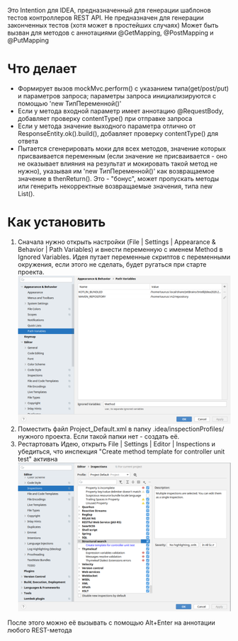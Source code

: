 Это Intention для IDEA, предназначенный для генерации шаблонов тестов контроллеров REST API. Не предназначен для генерации законченных тестов (хотя может в простейших случаях)
Может быть вызван для методов с аннотациями @GetMapping, @PostMapping и @PutMapping
# Что делает
 - Формирует вызов mockMvc.perform() с указанием типа(get/post/put) и параметров запроса; параметры запроса инициализируются с помощью 'new ТипПеременной()'
 - Если у метода входной параметр имеет аннотацию @RequestBody, добавляет проверку contentType() при отправке запроса
 - Если у метода значение выходного параметра отлично от ResponseEntity.ok().build(), добавляет проверку contentType() для ответа
 - Пытается сгенерировать моки для всех методов, значение которых присваивается переменным (если значение не присваивается - оно не оказывает влияния на результат и мокировать такой метод не нужно), указывая им 'new ТипПеременной()' как возвращаемое значение в thenReturn(). Это - "бонус",  может пропускать методы или генерить некорректные возвращаемые значения, типа new List().
 # Как установить
1. Сначала нужно открыть настройки (File | Settings | Appearance & Behavior | Path Variables) и внести переменную с именем Method в Ignored Variables. Идея путает переменные скриптов с переменными окружения, если этого не сделать, будет ругаться при старте проекта.
![alt](https://github.com/taurus256/TestTemplateIntention/blob/main/imgs/1.png)
2. Поместить файл Project_Default.xml в папку .idea/inspectionProfiles/ нужного проекта. Если такой папки нет - создать её.
3. Рестартовать Идею, открыть File | Settings | Editor | Inspections и убедиться, что инспекция "Create method template for controller unit test" активна
![alt](https://github.com/taurus256/TestTemplateIntention/blob/main/imgs/2.png)

После этого можно её вызывать с помощью Alt+Enter на аннотации любого REST-метода
 
